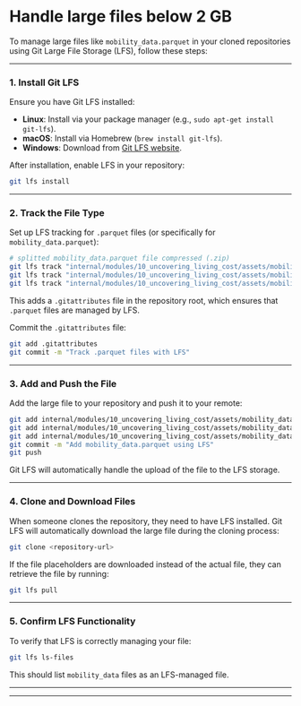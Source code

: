 # Handle large files below 2 GB

To manage large files like `mobility_data.parquet` in your cloned repositories using Git Large File Storage (LFS), follow these steps:

---

### **1. Install Git LFS**
Ensure you have Git LFS installed:
- **Linux**: Install via your package manager (e.g., `sudo apt-get install git-lfs`).
- **macOS**: Install via Homebrew (`brew install git-lfs`).
- **Windows**: Download from [Git LFS website](https://git-lfs.github.com/).

After installation, enable LFS in your repository:
```bash
git lfs install
```

---

### **2. Track the File Type**
Set up LFS tracking for `.parquet` files (or specifically for `mobility_data.parquet`):
```bash
# splitted mobility_data.parquet file compressed (.zip)
git lfs track "internal/modules/10_uncovering_living_cost/assets/mobility_data.z01"
git lfs track "internal/modules/10_uncovering_living_cost/assets/mobility_data.z02"
git lfs track "internal/modules/10_uncovering_living_cost/assets/mobility_data.zip"
```
This adds a `.gitattributes` file in the repository root, which ensures that `.parquet` files are managed by LFS.

Commit the `.gitattributes` file:
```bash
git add .gitattributes
git commit -m "Track .parquet files with LFS"
```

---

### **3. Add and Push the File**
Add the large file to your repository and push it to your remote:
```bash
git add internal/modules/10_uncovering_living_cost/assets/mobility_data.z01
git add internal/modules/10_uncovering_living_cost/assets/mobility_data.z02
git add internal/modules/10_uncovering_living_cost/assets/mobility_data.zip
git commit -m "Add mobility_data.parquet using LFS"
git push
```
Git LFS will automatically handle the upload of the file to the LFS storage.

---

### **4. Clone and Download Files**
When someone clones the repository, they need to have LFS installed. Git LFS will automatically download the large file during the cloning process:
```bash
git clone <repository-url>
```

If the file placeholders are downloaded instead of the actual file, they can retrieve the file by running:
```bash
git lfs pull
```

---

### **5. Confirm LFS Functionality**
To verify that LFS is correctly managing your file:
```bash
git lfs ls-files
```
This should list `mobility_data` files as an LFS-managed file.

---
---